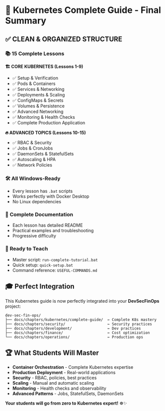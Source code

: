 # 🎯 Kubernetes Complete Guide - Final Summary

## ✅ CLEAN & ORGANIZED STRUCTURE

### 📚 **15 Complete Lessons**

**🏗️ CORE KUBERNETES (Lessons 1-9)**
- ✅ Setup & Verification
- ✅ Pods & Containers  
- ✅ Services & Networking
- ✅ Deployments & Scaling
- ✅ ConfigMaps & Secrets
- ✅ Volumes & Persistence
- ✅ Advanced Networking
- ✅ Monitoring & Health Checks
- ✅ Complete Production Application

**🔥 ADVANCED TOPICS (Lessons 10-15)**
- ✅ RBAC & Security
- ✅ Jobs & CronJobs
- ✅ DaemonSets & StatefulSets
- ✅ Autoscaling & HPA
- ✅ Network Policies

### 🛠️ **All Windows-Ready**
- Every lesson has `.bat` scripts
- Works perfectly with Docker Desktop
- No Linux dependencies

### 📖 **Complete Documentation**
- Each lesson has detailed README
- Practical examples and troubleshooting
- Progressive difficulty

### 🚀 **Ready to Teach**
- Master script: `run-complete-tutorial.bat`
- Quick setup: `quick-setup.bat`
- Command reference: `USEFUL-COMMANDS.md`

## 🎓 **Perfect Integration**

This Kubernetes guide is now perfectly integrated into your **DevSecFinOps** project:

```
dev-sec-fin-ops/
├── docs/chapters/kubernetes/complete-guide/  ← Complete K8s mastery
├── docs/chapters/security/                   ← Security practices
├── docs/chapters/development/                ← Dev practices
├── docs/chapters/finance/                    ← Cost optimization
└── docs/chapters/operations/                 ← Production ops
```

## 🏆 **What Students Will Master**

- **Container Orchestration** - Complete Kubernetes expertise
- **Production Deployment** - Real-world applications
- **Security** - RBAC, policies, best practices
- **Scaling** - Manual and automatic scaling
- **Monitoring** - Health checks and observability
- **Advanced Patterns** - Jobs, StatefulSets, DaemonSets

**Your students will go from zero to Kubernetes expert!** ☸️✨